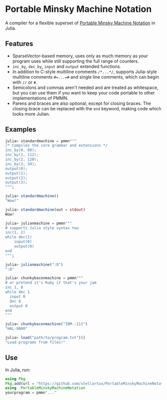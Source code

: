 # Portable Minsky Machine Notation

A compiler for a flexible superset of [Portable Minsky Machine Notation](https://esolangs.org/wiki/Portable_Minsky_Machine_Notation) in Julia.

## Features

- SparseVector-based memory, uses only as much memory as your program uses while still supporting the full range of counters.
- `inc_by`, `dec_by`, `input` and `output` extended functions.
- In addition to C-style multiline comments `/*...*/`, supports Julia-style multiline comments `#=...=#` and single line comments, which can begin with `//`  or `#`.
- Semicolons and commas aren't needed and are treated as whitespace, but you can use them if you want to keep your code portable to other implementations of PMMN.
- Parens and braces are also optional, except for closing braces. The closing brace can be replaced with the `end` keyword, making code which looks more Julian.

## Examples

```julia
julia> standardmachine = pmmn"""
/* Compiles the core grammar and extensions */
inc_by(0, 88);
inc_by(1, 112);
inc_by(2, 120);
inc_by(3, 34);
output(0);
output(1);
output(2);
output(3);
""";

julia> standardmachine()
"Wow!"

julia> standardmachine(out = stdout)
Wow!

julia> julianmachine = pmmn"""
# supports Julia style syntax too
inc(1, 2)
while dec(1)
    input(0)
    output(0)
end
""";

julia> julianmachine(":D")
":D"

julia> chunkybaconmachine = pmmn"""
# or pretend it's Ruby if that's your jam
inc 1, 8
while dec 1
  input 0
  dec 0
  output 0
end
"""

julia> chunkybaconmachine("IBM.:111")
"HAL-9000"

julia> load("path/to/program.txt")()
"Load programs from files!"
```

## Use

In Julia, run:

```julia
using Pkg
Pkg.add(url = "https://github.com/stellartux/PortableMinskyMachineNotation/")
using .PortableMinskyMachineNotation
yourprogram = pmmn"..."
```
